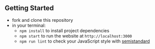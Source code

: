 ## Getting Started

* fork and clone this repository
* in your terminal:
  * `npm install` to install project dependencies
  * `npm start` to run the website at `http://localhost:3000`
  * `npm run lint` to check your JavaScript style with [semistandard](https://github.com/Flet/semistandard)


